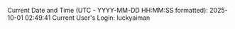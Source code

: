 Current Date and Time (UTC - YYYY-MM-DD HH:MM:SS formatted): 2025-10-01 02:49:41
Current User's Login: luckyaiman
